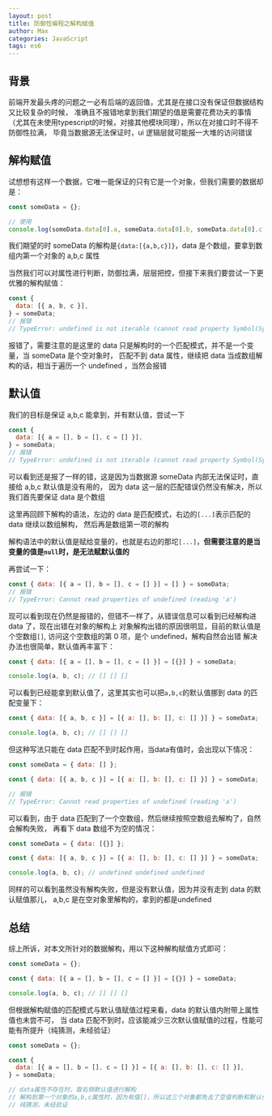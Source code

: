 ```yaml
---
layout: post
title: 防御性编程之解构赋值
author: Max
categories: JavaScript
tags: es6
---
```


## 背景

前端开发最头疼的问题之一必有后端的返回值，尤其是在接口没有保证但数据结构又比较复杂的时候，
准确且不报错地拿到我们期望的值是需要花费功夫的事情
（尤其在未使用typescript的时候，对接其他模块同理），所以在对接口时不得不防御性拉满，
毕竟当数据源无法保证时，ui 逻辑层就可能报一大堆的访问错误

## 解构赋值

试想想有这样一个数据，它唯一能保证的只有它是一个对象，但我们需要的数据却是：

```javascript
const someData = {};

// 使用
console.log(someData.data[0].a, someData.data[0].b, someData.data[0].c);
```

我们期望的时 someData 的解构是`{data:[{a,b,c}]}`，data 是个数组，要拿到数组内第一个对象的 a,b,c 属性

当然我们可以对属性进行判断，防御拉满，层层把控，但接下来我们要尝试一下更优雅的解构赋值：

```javascript
const {
  data: [{ a, b, c }],
} = someData;
// 报错
// TypeError: undefined is not iterable (cannot read property Symbol(Symbol.iterator))
```

报错了，需要注意的是这里的 data 只是解构时的一个匹配模式，并不是一个变量，当 someData 是个空对象时，
匹配不到 data 属性，继续把 data 当成数组解构的话，相当于遍历一个 undefined ，当然会报错

## 默认值

我们的目标是保证 a,b,c 能拿到，并有默认值，尝试一下

```javascript
const {
  data: [{ a = [], b = [], c = [] }],
} = someData;
// 报错
// TypeError: undefined is not iterable (cannot read property Symbol(Symbol.iterator))
```

可以看到还是报了一样的错，这是因为当数据源 someData 内部无法保证时，直接给 a,b,c 默认值是没有用的，
因为 data 这一层的匹配错误仍然没有解决，所以我们首先要保证 data 是个数组

这里再回顾下解构的语法，左边的 data 是匹配模式，右边的`[...]`表示匹配的 data 继续以数组解构，
然后再是数组第一项的解构

解构语法中的默认值是赋给变量的，也就是右边的那坨`[...]`，**但需要注意的是当变量的值是`null`时，是无法赋默认值的**

再尝试一下：

```javascript
const { data: [{ a = [], b = [], c = [] }] = [] } = someData;
// 报错
// TypeError: Cannot read properties of undefined (reading 'a')
```

现可以看到现在仍然是报错的，但错不一样了，从错误信息可以看到已经解构进 data 了，现在出错在对象的解构上
对象解构出错的原因很明显，目前的默认值是个空数组`[]`, 访问这个空数组的第 0 项，是个 undefined，解构自然会出错
解决办法也很简单，默认值再丰富下：

```javascript
const { data: [{ a = [], b = [], c = [] }] = [{}] } = someData;

console.log(a, b, c); // [] [] []
```

可以看到已经能拿到默认值了，这里其实也可以把`a,b,c`的默认值挪到 data 的匹配变量下：

```javascript
const { data: [{ a, b, c }] = [{ a: [], b: [], c: [] }] } = someData;

console.log(a, b, c); // [] [] []
```

但这种写法只能在 data 匹配不到时起作用，当data有值时，会出现以下情况：

```javascript
const someData = { data: [] };

const { data: [{ a, b, c }] = [{ a: [], b: [], c: [] }] } = someData;

// 报错
// TypeError: Cannot read properties of undefined (reading 'a')
```

可以看到，由于 data 匹配到了一个空数组，然后继续按照空数组去解构了，自然会解构失败，
再看下 data 数组不为空的情况：

```javascript
const someData = { data: [{}] };

const { data: [{ a, b, c }] = [{ a: [], b: [], c: [] }] } = someData;

console.log(a, b, c); // undefined undefined undefined
```

同样的可以看到虽然没有解构失败，但是没有默认值，因为并没有走到 data 的默认赋值那儿，
a,b,c 是在空对象里解构的，拿到的都是undefined

## 总结

综上所诉，对本文所针对的数据解构，用以下这种解构赋值方式即可：

```javascript
const someData = {};

const { data: [{ a = [], b = [], c = [] }] = [{}] } = someData;

console.log(a, b, c); // [] [] []
```

但根据解构赋值的匹配模式与默认值赋值过程来看，data 的默认值内附带上属性值也未尝不可，
当 data 匹配不到时，应该能减少三次默认值赋值的过程，性能可能有所提升（纯猜测，未经验证）

```javascript
const someData = {};

const {
  data: [{ a = [], b = [], c = [] }] = [{ a: [], b: [], c: [] }],
} = someData;

// data属性不存在时，取右侧默认值进行解构
// 解构到第一个对象的a,b,c属性时，因为有值[]，所以这三个对象都免去了空值判断和默认值赋值的过程
// 纯猜测，未经验证
```
